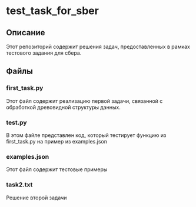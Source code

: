 # test_task_for_sber
## Описание

Этот репозиторий содержит решения задач, предоставленных в рамках тестового задания для сбера.

## Файлы

### first_task.py

Этот файл содержит реализацию первой задачи, связанной с обработкой древовидной структуры данных.

### test.py
В этом файле представлен код, который тестирует функцию из first_task.py на пример из examples.json

### examples.json
Этот файл содержит тестовые примеры

### task2.txt
Решение второй задачи
